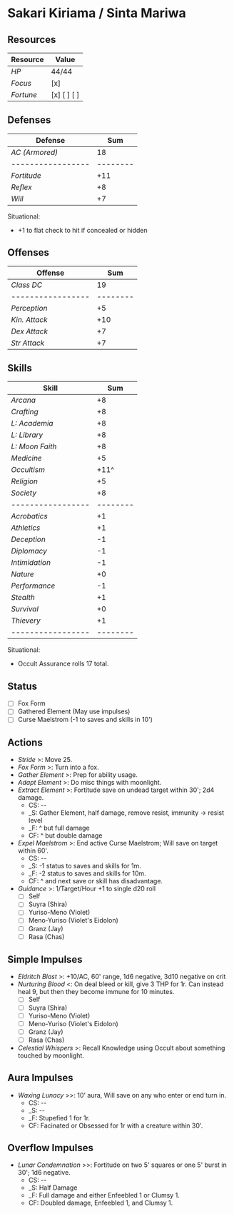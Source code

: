 # Sakari Kiriama / Sinta Mariwa
## Resources
| **Resource** |  Value       |
|--------------|--------------|
| *HP*         |  44/44       |
| *Focus*      |  [x]         |
| *Fortune*    |  [x] [ ] [ ] |

## Defenses
| **Defense**     |  Sum   |
|-----------------|--------|
| *AC (Armored)*  |  18    |
|-----------------|--------|
| *Fortitude*     |  +11   |
| *Reflex*        |  +8    |
| *Will*          |  +7    |
Situational:
- +1 to flat check to hit if concealed or hidden

## Offenses
| **Offense**     |  Sum   |
|-----------------|--------|
| *Class DC*      |  19    |
|-----------------|--------|
| *Perception*    |  +5    |
| *Kin. Attack*   |  +10   |
| *Dex Attack*    |  +7    |
| *Str Attack*    |  +7    |

## Skills
| **Skill**       |  Sum   |
|-----------------|--------|
| *Arcana*        |  +8    |
| *Crafting*      |  +8    |
| *L: Academia*   |  +8    |
| *L: Library*    |  +8    |
| *L: Moon Faith* |  +8    |
| *Medicine*      |  +5    |
| *Occultism*     |  +11^  |
| *Religion*      |  +5    |
| *Society*       |  +8    |
|-----------------|--------|
| *Acrobatics*    |  +1    |
| *Athletics*     |  +1    |
| *Deception*     |  -1    |
| *Diplomacy*     |  -1    |
| *Intimidation*  |  -1    |
| *Nature*        |  +0    |
| *Performance*   |  -1    |
| *Stealth*       |  +1    |
| *Survival*      |  +0    |
| *Thievery*      |  +1    |
|-----------------|--------|
Situational:
- Occult Assurance rolls 17 total.

## Status
- [ ] Fox Form
- [ ] Gathered Element (May use impulses)
- [ ] Curse Maelstrom (-1 to saves and skills in 10')

## Actions
- *Stride* >: Move 25.
- *Fox Form* >: Turn into a fox.
- *Gather Element* >: Prep for ability usage.
- *Adapt Element* >: Do misc things with moonlight.
- *Extract Element* >: Fortitude save on undead target within 30'; 2d4 damage.
  - CS: --
  - _S: Gather Element, half damage, remove resist, immunity -> resist level
  - _F: ^ but full damage
  - CF: ^ but double damage
- *Expel Maelstrom* >: End active Curse Maelstrom; Will save on target within 60'.
  - CS: --
  - _S: -1 status to saves and skills for 1m.
  - _F: -2 status to saves and skills for 10m.
  - CF: ^ and next save or skill has disadvantage.
- *Guidance* >: 1/Target/Hour +1 to single d20 roll
  - [ ] Self
  - [ ] Suyra (Shira)
  - [ ] Yuriso-Meno (Violet)
  - [ ] Meno-Yuriso (Violet's Eidolon)
  - [ ] Granz (Jay)
  - [ ] Rasa (Chas)

## Simple Impulses
- *Eldritch Blast* >: +10/AC, 60' range, 1d6 negative, 3d10 negative on crit
- *Nurturing Blood* <: On deal bleed or kill, give 3 THP for 1r. Can instead heal 9, but then they become immune for 10 minutes.
  - [ ] Self
  - [ ] Suyra (Shira)
  - [ ] Yuriso-Meno (Violet)
  - [ ] Meno-Yuriso (Violet's Eidolon)
  - [ ] Granz (Jay)
  - [ ] Rasa (Chas)
- *Celestial Whispers* >: Recall Knowledge using Occult about something touched by moonlight.

## Aura Impulses
- *Waxing Lunacy* >>: 10' aura, Will save on any who enter or end turn in.
  - CS: --
  - _S: --
  - _F: Stupefied 1 for 1r.
  - CF: Facinated or Obsessed for 1r with a creature within 30'.

## Overflow Impulses
- *Lunar Condemnation* >>: Fortitude on two 5' squares or one 5' burst in 30'; 1d6 negative.
  - CS: --
  - _S: Half Damage
  - _F: Full damage and either Enfeebled 1 or Clumsy 1.
  - CF: Doubled damage, Enfeebled 1, and Clumsy 1.
